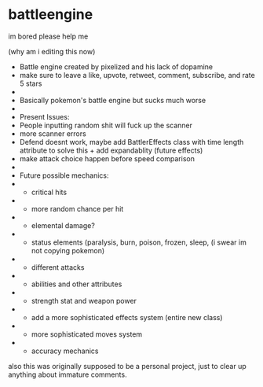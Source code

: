 # battleengine
im bored please help me


(why am i editing this now)

 * Battle engine created by pixelized and his lack of dopamine
 * make sure to leave a like, upvote, retweet, comment, subscribe, and rate 5 stars
 *
 * Basically pokemon's battle engine but sucks much worse
 *
 * Present Issues:
 * People inputting random shit will fuck up the scanner
 * more scanner errors
 * Defend doesnt work, maybe add BattlerEffects class with time length attribute to solve this + add expandablity (future effects)
 * make attack choice happen before speed comparison
 *
 * Future possible mechanics:
 * - critical hits
 * - more random chance per hit
 * - elemental damage?
 * - status elements (paralysis, burn, poison, frozen, sleep, (i swear im not copying pokemon)
 * - different attacks
 * - abilities and other attributes
 * - strength stat and weapon power
 * - add a more sophisticated effects system (entire new class)
 * - more sophisticated moves system
 * - accuracy mechanics


also this was originally supposed to be a personal project, just to clear up anything about immature comments.

